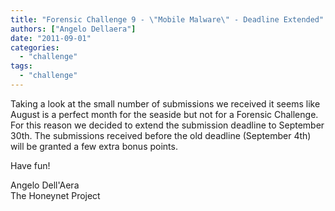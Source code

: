 ```yaml
---
title: "Forensic Challenge 9 - \"Mobile Malware\" - Deadline Extended"
authors: ["Angelo Dellaera"]
date: "2011-09-01"
categories: 
  - "challenge"
tags: 
  - "challenge"
---
```


Taking a look at the small number of submissions we received it seems like August is a perfect month for the seaside but not for a Forensic Challenge. For this reason we decided to extend the submission deadline to September 30th. The submissions received before the old deadline (September 4th) will be granted a few extra bonus points.  
  
Have fun!  
  
Angelo Dell'Aera  
The Honeynet Project
